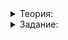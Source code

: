 <details>  
<summary>Теория:</summary>
<h1>Специализация шаблонов</h1>

<p>Любой объект, который мы передадим вторым аргументом в <code>SortBy</code>, компилятор попытается использовать как функцию. И выдаст ошибку, если не сможет. Рассмотрим, как упростить вызов функции <code>SortBy</code> для частных случаев и не писать громоздкие лямбды.</p>

<p>В качестве примера объявим <code>enum class AnimalSortKey</code> с типами ключа для сортировки животных:</p>

<pre><code class="language-cpp">enum class AnimalSortKey {
    AGE,     // по полю age
    WEIGHT,  // по полю weight
    RELATIVE_WEIGHT  // по weight / age
};
</code></pre>

<p>И попробуем вызвать функцию <code>SortBy</code> с элементом этого перечисления в качестве ключа:</p>

<pre><code class="language-cpp">int main() {
    vector&lt;Animal&gt; animals = {
        {&quot;Мурка&quot;s,   10, 5},
        {&quot;Белка&quot;s,   5,  1.5},
        {&quot;Георгий&quot;s, 2,  4.5},
        {&quot;Рюрик&quot;s,   12, 3.1},
    };

	PrintNames(animals);
	// Мурка Белка Георгий Рюрик

    SortBy(animals, [](const Animal&amp; animal) { return animal.name; }, true);
    PrintNames(animals);
	// Рюрик Мурка Георгий Белка

    SortBy(animals, AnimalSortKey::RELATIVE_WEIGHT);
    PrintNames(animals);
	// ожидаем вывод: Рюрик Белка Мурка Георгий
}
</code></pre>

<p>Если ничего не менять, увидим большую ошибку компиляции. Вот пара фрагментов:</p>

<pre><code>test.cpp: In instantiation of ‘SortBy(Container&amp;, KeyMapper, bool) [with Container = std::vector&lt;Animal&gt;; KeyMapper = AnimalSortKey]::&lt;lambda(const auto:1&amp;, const auto:2&amp;)&gt; [with auto:1 = Animal; auto:2 = Animal]’:
...
test.cpp:18:34: error: ‘key_mapper’ cannot be used as a function
   18 |                 return key_mapper(lhs) &gt; key_mapper(rhs);
</code></pre>

<p>Компилятор не смог использовать <code>key_mapper</code> как функцию. Неудивительно, это же <code>enum</code>. В первой строке уточняется, где произошла неудача: в шаблонной лямбда-функции, где оба <code>auto</code> — это <code>Animal</code>. То есть <code>&lt;lambda(const auto:1&amp;, const auto:2&amp;)&gt; [with auto:1 = Animal; auto:2 = Animal]</code>.</p>

<p>При этом лямбда создана в <code>SortBy(Container&amp;, KeyMapper, bool)</code> с <code>Container = std::vector&lt;Animal&gt;</code> и <code>KeyMapper = AnimalSortKey</code>.</p>

<p>Итак, мы хотим написать конкретную версию функции <code>SortBy</code> с аргументами <code>vector&lt;Animal&gt;&amp; animals, AnimalSortKey sort_key, bool reverse = false</code>. Так и сделаем:</p>

<pre><code class="language-cpp">void SortBy(vector&lt;Animal&gt;&amp; animals, AnimalSortKey sort_key, bool reverse = false) {
    switch (sort_key) {
        case AnimalSortKey::AGE:
			// возвращается void, но return помогает сразу выйти из функции
            return SortBy(animals, [](const auto&amp; x) { return x.age; }, reverse);
        case AnimalSortKey::WEIGHT:
            return SortBy(animals, [](const auto&amp; x) { return x.weight; }, reverse);
        case AnimalSortKey::RELATIVE_WEIGHT:
            return SortBy(animals, [](const auto&amp; x) { return x.weight / x.age; }, reverse);
    }
}
</code></pre>

<p>Всё работает ожидаемо: мы применили механизм перегрузки функций. Особенность этого примера в том, что функция с конкретными типами аргументов конкурирует с шаблонной и побеждает именно благодаря своей конкретности.</p>

<p>Но ведь вес и возраст есть не только у животных. Можно сделать функцию шаблонной по типу контейнера и получить специализацию шаблона. То есть уточнённую версию изначальной функции с типом <code>AnimalSortKey</code> в качестве <code>KeyMapper</code>:</p>

<pre><code class="language-cpp">template &lt;typename Container&gt;
void SortBy(Container&amp; animals, AnimalSortKey sort_key, bool reverse = false) {
    switch (sort_key) {
        case AnimalSortKey::AGE:
            return SortBy(animals, [](const auto&amp; x) { return x.age; }, reverse);
        case AnimalSortKey::WEIGHT:
            return SortBy(animals, [](const auto&amp; x) { return x.weight; }, reverse);
        case AnimalSortKey::RELATIVE_WEIGHT:
            return SortBy(animals, [](const auto&amp; x) { return x.weight / x.age; }, reverse);
    }
}
</code></pre>

<p>Хороший разработчик теперь уберёт из функции упоминание животных, чтобы подчеркнуть её гибкость.</p>

<p>Любители интерпретируемых языков подумают о следующем алгоритме:</p>

<ol>
<li>оставить одну функцию,</li>
<li>в начале у функции проверить тип <code>KeyMapper</code>,</li>
<li>пойти по нужной ветке: либо общей, либо конкретной.</li>
</ol>

<p>Применим шаблон <code>is_same_v</code> и напишем такой код:</p>

<pre><code class="language-cpp">template &lt;typename Container, typename KeyMapper&gt;
void SortBy(Container&amp; container, KeyMapper key_mapper, bool reverse = false) {
		// если KeyMapper — это AnimalSortKey...
    if (is_same_v&lt;KeyMapper, AnimalSortKey&gt;) {
        switch (key_mapper) {
            case AnimalSortKey::AGE:
                return SortBy(container, [](const auto&amp; x) { return x.age; }, reverse);
            case AnimalSortKey::WEIGHT:
                return SortBy(container, [](const auto&amp; x) { return x.weight; }, reverse);
            case AnimalSortKey::RELATIVE_WEIGHT:
                return SortBy(container, [](const auto&amp; x) { return x.weight / x.age; }, reverse);
        }
	    // вышли из функции, остальное снаружи if
    }

    if (reverse) {
        sort(container.begin(), container.end(),
             [key_mapper](const auto&amp; lhs, const auto&amp; rhs) {
                return key_mapper(lhs) &gt; key_mapper(rhs);
             });
    } else {
        sort(container.begin(), container.end(),
             [key_mapper](const auto&amp; lhs, const auto&amp; rhs) {
                return key_mapper(lhs) &lt; key_mapper(rhs);
             });
    }
}
</code></pre>

<p>Не компилируется. Сообщение об ошибке извещает: <code>In instantiation of ‘void SortBy(Container&amp;, KeyMapper, bool) [with Container = std::vector&lt;Animal&gt;; KeyMapper = main()::&lt;lambda(const Animal&amp;)&gt;]’: ... error: switch quantity not an integer</code>. При вызове <code>SortBy</code> с лямбдой из <code>main</code> в качестве <code>KeyMapper</code> компилятор споткнулся о <code>switch</code>. Дело в том, что оператор <code>if</code> работает уже при запуске программы. Поэтому компилируется вся функция целиком, а не конкретная её часть.</p>

<p>Подскажем, что выражение <code>is_same_v&lt;KeyMapper, AnimalSortKey&gt;</code> можно вычислить ещё до запуска программы, и применим <code>if constexpr</code>:</p>

<pre><code class="language-cpp">template &lt;typename Container, typename KeyMapper&gt;
void SortBy(Container&amp; container, KeyMapper key_mapper, bool reverse = false) {
    if constexpr (is_same_v&lt;KeyMapper, AnimalSortKey&gt;) {
				// ...
</code></pre>

<p>Получим другую ошибку компиляции: <code>‘key_mapper’ cannot be used as a function</code> с <code>KeyMapper = AnimalSortKey</code>. Снова компилируется лишняя часть функции, даже после гарантированного <code>return</code>. Исправим веткой <code>else</code>:</p>

<pre><code class="language-cpp">template &lt;typename Container, typename KeyMapper&gt;
void SortBy(Container&amp; container, KeyMapper key_mapper, bool reverse = false) {
    if constexpr (is_same_v&lt;KeyMapper, AnimalSortKey&gt;) {
        switch (key_mapper) {
            case AnimalSortKey::AGE:
                return SortBy(container, [](const auto&amp; x) { return x.age; }, reverse);
            case AnimalSortKey::WEIGHT:
                return SortBy(container, [](const auto&amp; x) { return x.weight; }, reverse);
            case AnimalSortKey::RELATIVE_WEIGHT:
                return SortBy(container, [](const auto&amp; x) { return x.weight / x.age; }, reverse);
        }
    } else {

        if (reverse) {
            sort(container.begin(), container.end(),
                 [key_mapper](const auto&amp; lhs, const auto&amp; rhs) {
                    return key_mapper(lhs) &gt; key_mapper(rhs);
                 });
        } else {
            sort(container.begin(), container.end(),
                 [key_mapper](const auto&amp; lhs, const auto&amp; rhs) {
                    return key_mapper(lhs) &lt; key_mapper(rhs);
                 });
        }

    }
}
</code></pre>

<p>Мы проделали интересное упражнение, но на практике предпочтительнее первый подход: написать отдельную функцию для конкретных типов параметров.</p>

</details>  

<details>  
<summary>Задание:</summary>
p>Это задание — ваш итоговый проект первого спринта. Вы будете сдавать его на проверку через репозиторий на GitHub. А пока сохраните решение в своей IDE.</p>

<p>Верните методу <code>FindTopDocuments</code> возможность быть вызванным со статусом документа вместо лямбды.</p>

<p><strong>Пример</strong></p>

<pre><code class="language-cpp">int main() {
    SearchServer search_server;
    search_server.SetStopWords(&quot;и в на&quot;s);

    search_server.AddDocument(0, &quot;белый кот и модный ошейник&quot;s,        DocumentStatus::ACTUAL, {8, -3});
    search_server.AddDocument(1, &quot;пушистый кот пушистый хвост&quot;s,       DocumentStatus::ACTUAL, {7, 2, 7});
    search_server.AddDocument(2, &quot;ухоженный пёс выразительные глаза&quot;s, DocumentStatus::ACTUAL, {5, -12, 2, 1});
    search_server.AddDocument(3, &quot;ухоженный скворец евгений&quot;s,         DocumentStatus::BANNED, {9});

    cout &lt;&lt; &quot;ACTUAL by default:&quot;s &lt;&lt; endl;
    for (const Document&amp; document : search_server.FindTopDocuments(&quot;пушистый ухоженный кот&quot;s)) {
        PrintDocument(document);
    }

    cout &lt;&lt; &quot;BANNED:&quot;s &lt;&lt; endl;
    for (const Document&amp; document : search_server.FindTopDocuments(&quot;пушистый ухоженный кот&quot;s, DocumentStatus::BANNED)) {
        PrintDocument(document);
    }

    cout &lt;&lt; &quot;Even ids:&quot;s &lt;&lt; endl;
    for (const Document&amp; document : search_server.FindTopDocuments(&quot;пушистый ухоженный кот&quot;s, [](int document_id, DocumentStatus status, int rating) { return document_id % 2 == 0; })) {
        PrintDocument(document);
    }

    return 0;
}
</code></pre>

<p><strong>Вывод</strong></p>

<pre><code>ACTUAL by default:
{ document_id = 1, relevance = 0.866434, rating = 5 }
{ document_id = 0, relevance = 0.173287, rating = 2 }
{ document_id = 2, relevance = 0.173287, rating = -1 }
BANNED:
{ document_id = 3, relevance = 0.231049, rating = 9 }
Even ids:
{ document_id = 0, relevance = 0.173287, rating = 2 }
{ document_id = 2, relevance = 0.173287, rating = -1 }
</code></pre>

<h3>Подсказка</h3>

<p>Достаточно написать новый метод — <code>vector&lt;Document&gt; FindTopDocuments(const string&amp; raw_query, DocumentStatus status) const</code>. А в нём одну строчку: создали нужную лямбду и вызвали основную версию одноимённого метода.</p>

<p>Не забудьте избавиться от дублирования кода: версия <code>FindTopDocuments</code> с одним параметром теперь может вызывать новую версию этого метода — с <code>DocumentStatus</code>.</p>

</details>  

